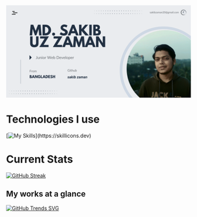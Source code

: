
![Alt text](<Assets/md. sakib uz zaman.png>)

# Technologies I use

[![My Skills](https://skillicons.dev/icons?i=react,nodejs,express,mongodb,firebase,materialui,js,html,css,)](https://skillicons.dev)


# Current Stats


[![GitHub Streak](https://github-readme-streak-stats.herokuapp.com?user=sakibzaman1&theme=dark)](https://git.io/streak-stats)

## My works at a glance

[![GitHub Trends SVG](https://api.githubtrends.io/user/svg/sakibzaman1/langs)](https://githubtrends.io)
<!--
**sakibzaman1/sakibzaman1** is a ✨ _special_ ✨ repository because its `README.md` (this file) appears on your GitHub profile.

Here are some ideas to get you started:

- 🔭 I’m currently working on ...
- 🌱 I’m currently learning ...
- 👯 I’m looking to collaborate on ...
- 🤔 I’m looking for help with ...
- 💬 Ask me about ...
- 📫 How to reach me: ...
- 😄 Pronouns: ...
- ⚡ Fun fact: ...
-->
